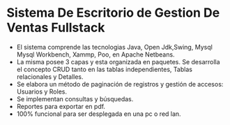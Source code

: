 # Sistema De Escritorio de Gestion De Ventas Fullstack

- El sistema comprende las tecnologias Java, Open Jdk,Swing, Mysql Mysql Workbench, Xammp, Poo, en Apache Netbeans. 
- La misma posee 3 capas y esta organizada en paquetes. Se desarrolla el concepto CRUD tanto en las tablas independientes, Tablas relacionales y Detalles.
- Se elabora un método de paginación de registros y gestión de accesos: Usuarios y Roles.
- Se implementan consultas y búsquedas.
- Reportes para exportar en pdf.
- 100% funcional para ser desplegada en una pc o red lan.
